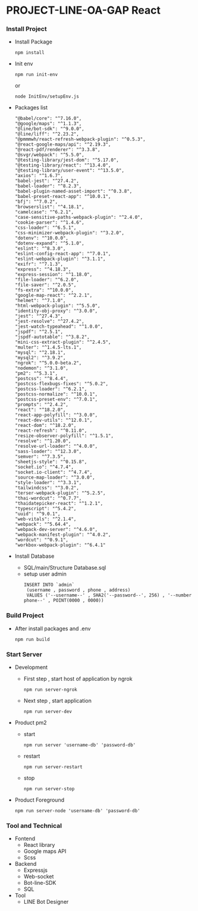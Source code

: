 ﻿# PROJECT-LINE-OA-GAP React

### Install Project
   - Install Package
      ```
      npm install
      ```

   - Init env
      ```
      npm run init-env
      ```
      or
      ```
      node InitEnv/setupEnv.js
      ```

   - Packages list
      ```
      "@babel/core": "^7.16.0",
      "@google/maps": "^1.1.3",
      "@line/bot-sdk": "^9.0.0",
      "@line/liff": "^2.23.2",
      "@pmmmwh/react-refresh-webpack-plugin": "^0.5.3",
      "@react-google-maps/api": "^2.19.3",
      "@react-pdf/renderer": "^3.3.8",
      "@svgr/webpack": "^5.5.0",
      "@testing-library/jest-dom": "^5.17.0",
      "@testing-library/react": "^13.4.0",
      "@testing-library/user-event": "^13.5.0",
      "axios": "^1.6.7",
      "babel-jest": "^27.4.2",
      "babel-loader": "^8.2.3",
      "babel-plugin-named-asset-import": "^0.3.8",
      "babel-preset-react-app": "^10.0.1",
      "bfj": "^7.0.2",
      "browserslist": "^4.18.1",
      "camelcase": "^6.2.1",
      "case-sensitive-paths-webpack-plugin": "^2.4.0",
      "cookie-parser": "^1.4.6",
      "css-loader": "^6.5.1",
      "css-minimizer-webpack-plugin": "^3.2.0",
      "dotenv": "^10.0.0",
      "dotenv-expand": "^5.1.0",
      "eslint": "^8.3.0",
      "eslint-config-react-app": "^7.0.1",
      "eslint-webpack-plugin": "^3.1.1",
      "exifr": "^7.1.3",
      "express": "^4.18.3",
      "express-session": "^1.18.0",
      "file-loader": "^6.2.0",
      "file-saver": "^2.0.5",
      "fs-extra": "^10.0.0",
      "google-map-react": "^2.2.1",
      "helmet": "^7.1.0",
      "html-webpack-plugin": "^5.5.0",
      "identity-obj-proxy": "^3.0.0",
      "jest": "^27.4.3",
      "jest-resolve": "^27.4.2",
      "jest-watch-typeahead": "^1.0.0",
      "jspdf": "^2.5.1",
      "jspdf-autotable": "^3.8.2",
      "mini-css-extract-plugin": "^2.4.5",
      "multer": "^1.4.5-lts.1",
      "mysql": "^2.18.1",
      "mysql2": "^3.9.2",
      "ngrok": "^5.0.0-beta.2",
      "nodemon": "^3.1.0",
      "pm2": "^5.3.1",
      "postcss": "^8.4.4",
      "postcss-flexbugs-fixes": "^5.0.2",
      "postcss-loader": "^6.2.1",
      "postcss-normalize": "^10.0.1",
      "postcss-preset-env": "^7.0.1",
      "prompts": "^2.4.2",
      "react": "^18.2.0",
      "react-app-polyfill": "^3.0.0",
      "react-dev-utils": "^12.0.1",
      "react-dom": "^18.2.0",
      "react-refresh": "^0.11.0",
      "resize-observer-polyfill": "^1.5.1",
      "resolve": "^1.20.0",
      "resolve-url-loader": "^4.0.0",
      "sass-loader": "^12.3.0",
      "semver": "^7.3.5",
      "sheetjs-style": "^0.15.8",
      "socket.io": "^4.7.4",
      "socket.io-client": "^4.7.4",
      "source-map-loader": "^3.0.0",
      "style-loader": "^3.3.1",
      "tailwindcss": "^3.0.2",
      "terser-webpack-plugin": "^5.2.5",
      "thai-wordcut": "^0.7.7",
      "thaidatepicker-react": "^1.2.1",
      "typescript": "^5.4.2",
      "uuid": "^9.0.1",
      "web-vitals": "^2.1.4",
      "webpack": "^5.64.4",
      "webpack-dev-server": "^4.6.0",
      "webpack-manifest-plugin": "^4.0.2",
      "wordcut": "^0.9.1",
      "workbox-webpack-plugin": "^6.4.1"
      ```

   - Install Database
      - SQL/main/Structure Database.sql
      - setup user admin
        ```
        INSERT INTO `admin` 
         (username , password , phone , address) 
         VALUES ('--username--' , SHA2('--password--', 256) , '--number phone--' , POINT(0000 , 0000))
        ```

### Build Project

   - After install packages and .env
      ```
      npm run build
      ```
   
### Start Server

   - Development
      - First step , start host of application by ngrok
         ```
         npm run server-ngrok
         ```
      - Next step , start application
         ```
         npm run server-dev
         ```
   
   - Product pm2
      - start
         ```
         npm run server 'username-db' 'password-db'
         ```
      - restart
         ```
         npm run server-restart
         ```
      - stop
         ```
         npm run server-stop
         ```
   
   - Product Foreground
      ```
      npm run server-node 'username-db' 'password-db'
      ```

### Tool and Technical
   - Fontend
      - React library
      - Google maps API
      - Scss
   - Backend
      - Expressjs
      - Web-socket
      - Bot-line-SDK
      - SQL
   - Tool 
      - LINE Bot Designer
